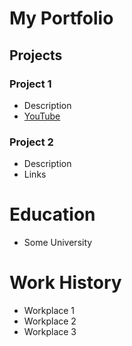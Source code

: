# My Portfolio
## Projects
### Project 1
- Description
- [YouTube](https://www.youtube.com/@SavvyAcademia)

### Project 2
- Description
- Links

# Education
- Some University

# Work History
- Workplace 1
- Workplace 2
- Workplace 3
